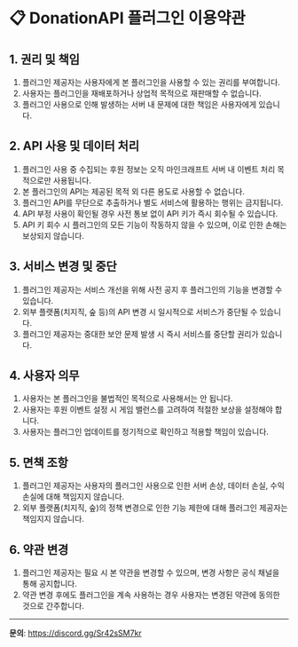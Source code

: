 # 📋 DonationAPI 플러그인 이용약관

## 1. 권리 및 책임

1. 플러그인 제공자는 사용자에게 본 플러그인을 사용할 수 있는 권리를 부여합니다.
2. 사용자는 플러그인을 재배포하거나 상업적 목적으로 재판매할 수 없습니다.
3. 플러그인 사용으로 인해 발생하는 서버 내 문제에 대한 책임은 사용자에게 있습니다.

## 2. API 사용 및 데이터 처리

1. 플러그인 사용 중 수집되는 후원 정보는 오직 마인크래프트 서버 내 이벤트 처리 목적으로만 사용됩니다.
2. 본 플러그인의 API는 제공된 목적 외 다른 용도로 사용할 수 없습니다.
3. 플러그인 API를 무단으로 추출하거나 별도 서비스에 활용하는 행위는 금지됩니다.
4. API 부정 사용이 확인될 경우 사전 통보 없이 API 키가 즉시 회수될 수 있습니다.
5. API 키 회수 시 플러그인의 모든 기능이 작동하지 않을 수 있으며, 이로 인한 손해는 보상되지 않습니다.

## 3. 서비스 변경 및 중단

1. 플러그인 제공자는 서비스 개선을 위해 사전 공지 후 플러그인의 기능을 변경할 수 있습니다.
2. 외부 플랫폼(치지직, 숲 등)의 API 변경 시 일시적으로 서비스가 중단될 수 있습니다.
3. 플러그인 제공자는 중대한 보안 문제 발생 시 즉시 서비스를 중단할 권리가 있습니다.

## 4. 사용자 의무

1. 사용자는 본 플러그인을 불법적인 목적으로 사용해서는 안 됩니다.
2. 사용자는 후원 이벤트 설정 시 게임 밸런스를 고려하여 적절한 보상을 설정해야 합니다.
3. 사용자는 플러그인 업데이트를 정기적으로 확인하고 적용할 책임이 있습니다.

## 5. 면책 조항

1. 플러그인 제공자는 사용자의 플러그인 사용으로 인한 서버 손상, 데이터 손실, 수익 손실에 대해 책임지지 않습니다.
2. 외부 플랫폼(치지직, 숲)의 정책 변경으로 인한 기능 제한에 대해 플러그인 제공자는 책임지지 않습니다.

## 6. 약관 변경

1. 플러그인 제공자는 필요 시 본 약관을 변경할 수 있으며, 변경 사항은 공식 채널을 통해 공지합니다.
2. 약관 변경 후에도 플러그인을 계속 사용하는 경우 사용자는 변경된 약관에 동의한 것으로 간주합니다.

---

**문의**: https://discord.gg/Sr42sSM7kr 